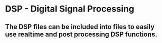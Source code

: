 # DSP - Digital Signal Processing
## The DSP files can be included into files to easily use realtime and post processing DSP functions.
